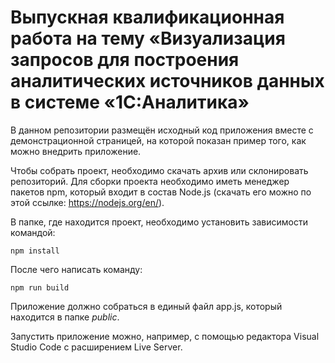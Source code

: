 # Выпускная квалификационная работа на тему «Визуализация запросов для построения аналитических источников данных в системе «1С:Аналитика»

В данном репозитории размещён исходный код приложения вместе с демонстрационной страницей, на которой показан пример того, как можно внедрить приложение.

Чтобы собрать проект, необходимо скачать архив или склонировать репозиторий.
Для сборки проекта необходимо иметь менеджер пакетов npm, который входит в состав Node.js (скачать его можно по этой ссылке: https://nodejs.org/en/).

В папке, где находится проект, необходимо установить зависимости командой:

`npm install`

После чего написать команду:

`npm run build`

Приложение должно собраться в единый файл app.js, который находится в папке *public*.

Запустить приложение можно, например, с помощью редактора Visual Studio Code с расширением Live Server.